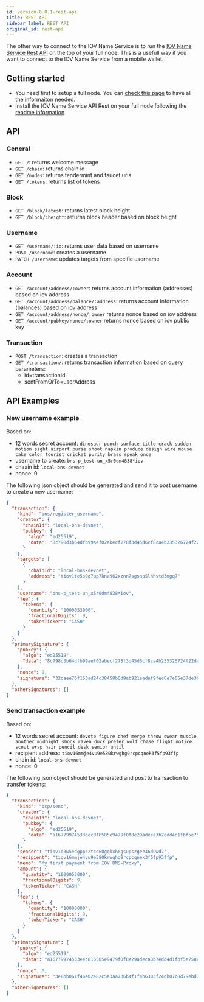 ```yaml
---
id: version-0.0.1-rest-api
title: REST API
sidebar_label: REST API
original_id: rest-api
---
```


The other way to connect to the IOV Name Service is to run the [IOV Name Service Rest API](https://github.com/iov-one/iovns-rest-api) on the top of your full node. This is a usefull way if you want to connect to the IOV Name Service from a mobile wallet.

## Getting started

- You need first to setup a full node. You can [check this page](/docs/iov-name-service/validator/setup) to have all the informaiton needed.
- Install the IOV Name Service API Rest on your full node following the [readme information](https://github.com/iov-one/iovns-rest-api)

## API

### General

- `GET /`: returns welcome message
- `GET /chain`: returns chain id
- `GET /nodes`: returns tendermint and faucet urls
- `GET /tokens`: returns list of tokens

### Block

- `GET /block/latest`: returns latest block height
- `GET /block/:height`: returns block header based on block height

### Username

- `GET /username/:id`: returns user data based on username
- `POST /username`: creates a username
- `PATCH /username`: updates targets from specific username

### Account

- `GET /account/address/:owner`: returns account information (addresses) based on iov address
- `GET /account/address/balance/:address`: returns account information (balances) based on iov address
- `GET /account/address/nonce/:owner` returns nonce based on iov address
- `GET /account/pubkey/nonce/:owner` returns nonce based on iov public key

### Transaction

- `POST /transaction`: creates a transaction
- `GET /transaction/`: returns transaction information based on query parameters:
  - id=transactionId
  - sentFromOrTo=userAddress

## API Examples

### New username example

Based on:

- 12 words secret account: `dinosaur punch surface title crack sudden motion sight airport purse shoot napkin produce design wire mouse cake color tourist cricket purity brass speak once`
- username to create: `bns-p_test-un_x5r0dm4838*iov`
- chaain id: `local-bns-devnet`
- nonce: 0

The following json object should be generated and send it to post username to create a new username:

```json
{
  "transaction": {
    "kind": "bns/register_username",
    "creator": {
      "chainId": "local-bns-devnet",
      "pubkey": {
        "algo": "ed25519",
        "data": "8c798d3b64dfb99aef02abecf278f3d45d6cf8ca4b235326724f22da711a22a4"
      }
    },
    "targets": [
      {
        "chainId": "local-bns-devnet",
        "address": "tiov1te5s9q7up7kna962xznn7sgsnp5lhhstd3mgq7"
      }
    ],
    "username": "bns-p_test-un_x5r0dm4838*iov",
    "fee": {
      "tokens": {
        "quantity": "1000053000",
        "fractionalDigits": 9,
        "tokenTicker": "CASH"
      }
    }
  },
  "primarySignature": {
    "pubkey": {
      "algo": "ed25519",
      "data": "8c798d3b64dfb99aef02abecf278f3d45d6cf8ca4b235326724f22da711a22a4"
    },
    "nonce": 0,
    "signature": "32daee76f163ad24c38458b0d9ab921eadaf9fec0e7e05e37de3659251c22c3b0aabf09e17a54151d6bfe1bf12efff7dd210b50852a873757c19a468f006670c"
  },
  "otherSignatures": []
}
```

### Send transaction example

Based on:

- 12 words secret account: `devote figure chef merge throw swear muscle another midnight shock raven duck prefer wolf chase flight notice scout wrap hair pencil desk senior until`
- recipient address: `tiov16mmje4vu9e580krwghg9rcpcqnek3f5fp93ffp`
- chain id: `local-bns-devnet`
- nonce: 0

The following json object should be generated and post to transaction to transfer tokens:

```json
{
  "transaction": {
    "kind": "bcp/send",
    "creator": {
      "chainId": "local-bns-devnet",
      "pubkey": {
        "algo": "ed25519",
        "data": "a16779974533eec816585e9479f0f8e29adeca3b7edd4d1fbf5e750c079ca844"
      }
    },
    "sender": "tiov1q3w5edgppc2tcd60gqkxh6gsupszgez46duwd7",
    "recipient": "tiov16mmje4vu9e580krwghg9rcpcqnek3f5fp93ffp",
    "memo": "My first payment from IOV BNS-Proxy",
    "amount": {
      "quantity": "1000053000",
      "fractionalDigits": 9,
      "tokenTicker": "CASH"
    },
    "fee": {
      "tokens": {
        "quantity": "10000000",
        "fractionalDigits": 9,
        "tokenTicker": "CASH"
      }
    }
  },
  "primarySignature": {
    "pubkey": {
      "algo": "ed25519",
      "data": "a16779974533eec816585e9479f0f8e29adeca3b7edd4d1fbf5e750c079ca844"
    },
    "nonce": 0,
    "signature": "3e8bb061f46e02e82c5a3aa736b4f1f4b6303f24db07c8d79ebd7c2fcc78818db11254e7eb0a7476cc008a1ca05e648c23712c3d9bc5e49aa51572d1ee419204"
  },
  "otherSignatures": []
}
```
